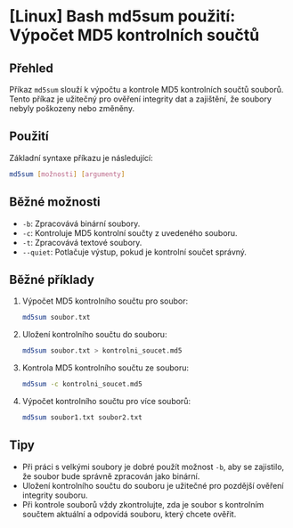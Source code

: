 # [Linux] Bash md5sum použití: Výpočet MD5 kontrolních součtů

## Přehled
Příkaz `md5sum` slouží k výpočtu a kontrole MD5 kontrolních součtů souborů. Tento příkaz je užitečný pro ověření integrity dat a zajištění, že soubory nebyly poškozeny nebo změněny.

## Použití
Základní syntaxe příkazu je následující:

```bash
md5sum [možnosti] [argumenty]
```

## Běžné možnosti
- `-b`: Zpracovává binární soubory.
- `-c`: Kontroluje MD5 kontrolní součty z uvedeného souboru.
- `-t`: Zpracovává textové soubory.
- `--quiet`: Potlačuje výstup, pokud je kontrolní součet správný.

## Běžné příklady
1. Výpočet MD5 kontrolního součtu pro soubor:
   ```bash
   md5sum soubor.txt
   ```

2. Uložení kontrolního součtu do souboru:
   ```bash
   md5sum soubor.txt > kontrolni_soucet.md5
   ```

3. Kontrola MD5 kontrolního součtu ze souboru:
   ```bash
   md5sum -c kontrolni_soucet.md5
   ```

4. Výpočet kontrolního součtu pro více souborů:
   ```bash
   md5sum soubor1.txt soubor2.txt
   ```

## Tipy
- Při práci s velkými soubory je dobré použít možnost `-b`, aby se zajistilo, že soubor bude správně zpracován jako binární.
- Uložení kontrolního součtu do souboru je užitečné pro pozdější ověření integrity souboru.
- Při kontrole souborů vždy zkontrolujte, zda je soubor s kontrolním součtem aktuální a odpovídá souboru, který chcete ověřit.